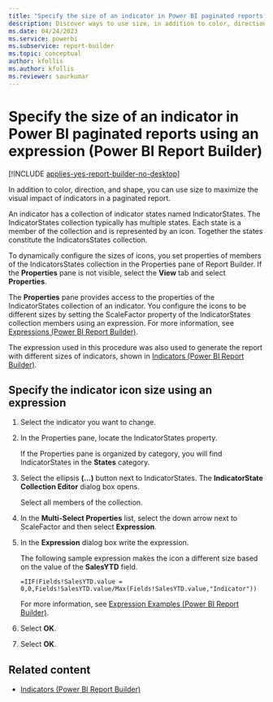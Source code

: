```yaml
---
title: "Specify the size of an indicator in Power BI paginated reports using an expression | Microsoft Docs"
description: Discover ways to use size, in addition to color, direction, and shape, to maximize the visual impact of indicators in a Power BI paginated report in Power BI Report Builder.
ms.date: 04/24/2023
ms.service: powerbi
ms.subservice: report-builder
ms.topic: conceptual
author: kfollis
ms.author: kfollis
ms.reviewer: saurkumar
---
```

# Specify the size of an indicator in Power BI paginated reports using an expression (Power BI Report Builder)

[!INCLUDE [applies-yes-report-builder-no-desktop](../../../includes/applies-yes-report-builder-no-desktop.md)]

  In addition to color, direction, and shape, you can use size to maximize the visual impact of indicators in a paginated report.  
  
 An indicator has a collection of indicator states named IndicatorStates. The IndicatorStates collection typically has multiple states. Each state is a member of the collection and is represented by an icon. Together the states constitute the IndicatorsStates collection.  
  
 To dynamically configure the sizes of icons, you set properties of members of the IndicatorsStates collection in the Properties pane of Report Builder. If the **Properties** pane is not visible, select the **View** tab and select **Properties**.  
  
 The **Properties** pane provides access to the properties of the IndicatorStates collection of an indicator. You configure the icons to be different sizes by setting the ScaleFactor property of the IndicatorStates collection members using an expression. For more information, see [Expressions &#40;Power BI Report Builder&#41;](/sql/reporting-services/report-design/expressions-report-builder-and-ssrs).  
  
 The expression used in this procedure was also used to generate the report with different sizes of indicators, shown in [Indicators &#40;Power BI Report Builder&#41;](/sql/reporting-services/report-design/indicators-report-builder-and-ssrs).  

## Specify the indicator icon size using an expression  
  
1.  Select the indicator you want to change.  
  
2.  In the Properties pane, locate the IndicatorStates property.  
  
     If the Properties pane is organized by category, you will find IndicatorStates in the **States** category.  
  
3.  Select the ellipsis **(...)** button next to IndicatorStates. The **IndicatorState Collection Editor** dialog box opens.  
  
     Select all members of the collection.  
  
4.  In the **Multi-Select Properties** list, select the down arrow next to ScaleFactor and then select **Expression**.  
  
5.  In the **Expression** dialog box write the expression.  
  
     The following sample expression makes the icon a different size based on the value of the **SalesYTD** field.  
  
     `=IIF(Fields!SalesYTD.value = 0,0,Fields!SalesYTD.value/Max(Fields!SalesYTD.value,"Indicator"))`  
  
     For more information, see [Expression Examples &#40;Power BI Report Builder&#41;](/sql/reporting-services/report-design/expression-examples-report-builder-and-ssrs).  
  
6.  Select **OK**.
  
7.  Select **OK**.
  
## Related content

- [Indicators &#40;Power BI Report Builder&#41;](/sql/reporting-services/report-design/indicators-report-builder-and-ssrs)  
